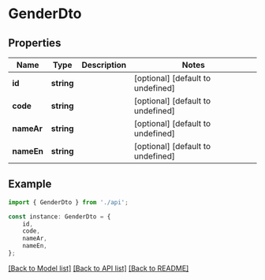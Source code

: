 # GenderDto


## Properties

Name | Type | Description | Notes
------------ | ------------- | ------------- | -------------
**id** | **string** |  | [optional] [default to undefined]
**code** | **string** |  | [optional] [default to undefined]
**nameAr** | **string** |  | [optional] [default to undefined]
**nameEn** | **string** |  | [optional] [default to undefined]

## Example

```typescript
import { GenderDto } from './api';

const instance: GenderDto = {
    id,
    code,
    nameAr,
    nameEn,
};
```

[[Back to Model list]](../README.md#documentation-for-models) [[Back to API list]](../README.md#documentation-for-api-endpoints) [[Back to README]](../README.md)
